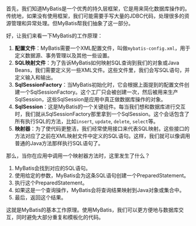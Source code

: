 首先，我们知道MyBatis是一个优秀的持久层框架，它是用来简化数据库操作的。传统地，如果没有使用框架，我们可能需要手写大量的JDBC代码，处理很多的资源管理和异常处理。但MyBatis帮我们抽象了这一部分。

好，让我们来看一下MyBatis的工作原理：

1.  **配置文件**：MyBatis需要一个XML配置文件，叫做`mybatis-config.xml`，用于定义数据源、事务管理以及其他一些设置。 
2.  **SQL映射文件**：为了告诉MyBatis如何映射SQL查询到我们的对象或Java Beans，我们需要定义另一些XML文件。这些文件里，我们会写SQL语句，并定义输入和输出。 
3.  **SqlSessionFactory**：当MyBatis初始化时，它会根据上面提到的配置文件创建一个SqlSessionFactory。这个工厂只会被创建一次，然后被用来生产SqlSession，这些SqlSession是应用中真正做数据库操作的对象。 
4.  **SqlSession**：这是MyBatis的一个关键组件。每当我们想和数据库进行交互时，我们就从SqlSessionFactory那里拿到一个SqlSession。这个会话包含了所有执行SQL的方法，比如`insert`, `update`, `delete`, `select`等。 
5.  **映射器**：为了使代码更整洁，我们经常使用接口来代表SQL映射。这些接口的方法对应了之前在XML映射文件中定义的SQL语句。这样，我们就可以像调用普通的Java方法那样执行SQL语句了。 

那么，当你在应用中调用一个映射器方法时，这里发生了什么？

1. MyBatis会找到对应的SQL语句。
2. 使用给定的参数，MyBatis会为这条SQL语句创建一个PreparedStatement。
3. 执行这个PreparedStatement。
4. 如果这是一个查询操作，MyBatis会将查询结果映射到Java对象或集合中。
5. 最后，返回这个结果。

这就是MyBatis的基本工作原理。使用MyBatis，我们可以更方便地与数据库交互，同时避免大部分重复和模板化的代码。

